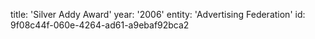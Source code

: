 title: 'Silver Addy Award'
year: '2006'
entity: 'Advertising Federation'
id: 9f08c44f-060e-4264-ad61-a9ebaf92bca2
